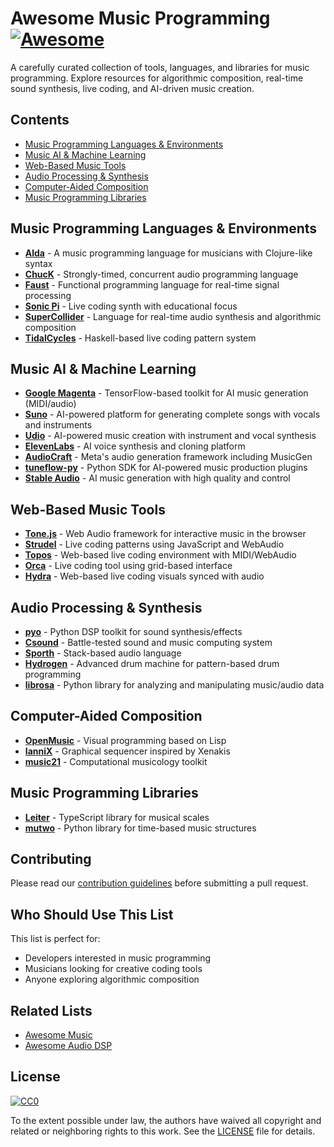 # Awesome Music Programming [![Awesome](https://awesome.re/badge.svg)](https://awesome.re)

A carefully curated collection of tools, languages, and libraries for music programming. Explore resources for algorithmic composition, real-time sound synthesis, live coding, and AI-driven music creation.

## Contents

- [Music Programming Languages & Environments](#music-programming-languages--environments)
- [Music AI & Machine Learning](#music-ai--machine-learning)
- [Web-Based Music Tools](#web-based-music-tools)
- [Audio Processing & Synthesis](#audio-processing--synthesis)
- [Computer-Aided Composition](#computer-aided-composition)
- [Music Programming Libraries](#music-programming-libraries)

## Music Programming Languages & Environments

- **[Alda](https://github.com/alda-lang/alda)** - A music programming language for musicians with Clojure-like syntax
- **[ChucK](https://chuck.cs.princeton.edu)** - Strongly-timed, concurrent audio programming language
- **[Faust](https://faust.grame.fr)** - Functional programming language for real-time signal processing
- **[Sonic Pi](https://sonic-pi.net)** - Live coding synth with educational focus
- **[SuperCollider](https://supercollider.github.io)** - Language for real-time audio synthesis and algorithmic composition
- **[TidalCycles](https://tidalcycles.org)** - Haskell-based live coding pattern system

## Music AI & Machine Learning

- **[Google Magenta](https://magenta.tensorflow.org)** - TensorFlow-based toolkit for AI music generation (MIDI/audio)
- **[Suno](https://www.suno.ai)** - AI-powered platform for generating complete songs with vocals and instruments
- **[Udio](https://udio.com)** - AI-powered music creation with instrument and vocal synthesis
- **[ElevenLabs](https://elevenlabs.io)** - AI voice synthesis and cloning platform
- **[AudioCraft](https://github.com/facebookresearch/audiocraft)** - Meta's audio generation framework including MusicGen
- **[tuneflow-py](https://github.com/tuneflow/tuneflow-py)** - Python SDK for AI-powered music production plugins
- **[Stable Audio](https://www.stableaudio.com/)** - AI music generation with high quality and control

## Web-Based Music Tools

- **[Tone.js](https://tonejs.github.io)** - Web Audio framework for interactive music in the browser
- **[Strudel](https://strudel.tidalcycles.org)** - Live coding patterns using JavaScript and WebAudio
- **[Topos](https://topos.live)** - Web-based live coding environment with MIDI/WebAudio
- **[Orca](https://hundredrabbits.itch.io/orca)** - Live coding tool using grid-based interface
- **[Hydra](https://hydra.ojack.xyz)** - Web-based live coding visuals synced with audio

## Audio Processing & Synthesis

- **[pyo](https://github.com/belangeo/pyo)** - Python DSP toolkit for sound synthesis/effects
- **[Csound](https://csound.com)** - Battle-tested sound and music computing system
- **[Sporth](https://paulbatchelor.github.io/proj/sporth.html)** - Stack-based audio language
- **[Hydrogen](http://hydrogen-music.org)** - Advanced drum machine for pattern-based drum programming
- **[librosa](https://librosa.org/)** - Python library for analyzing and manipulating music/audio data

## Computer-Aided Composition

- **[OpenMusic](https://openmusic-project.github.io)** - Visual programming based on Lisp
- **[IanniX](https://www.iannix.org)** - Graphical sequencer inspired by Xenakis
- **[music21](https://web.mit.edu/music21)** - Computational musicology toolkit

## Music Programming Libraries

- **[Leiter](https://github.com/felixroos/leiter)** - TypeScript library for musical scales
- **[mutwo](https://github.com/mutwo-org/mutwo)** - Python library for time-based music structures

## Contributing

Please read our [contribution guidelines](CONTRIBUTING.md) before submitting a pull request.

## Who Should Use This List

This list is perfect for:
- Developers interested in music programming
- Musicians looking for creative coding tools
- Anyone exploring algorithmic composition

## Related Lists

- [Awesome Music](https://github.com/ciconia/awesome-music)
- [Awesome Audio DSP](https://github.com/olilarkin/awesome-audio-dsp)

## License

[![CC0](https://licensebuttons.net/p/zero/1.0/88x31.png)](https://creativecommons.org/publicdomain/zero/1.0/)

To the extent possible under law, the authors have waived all copyright and related or neighboring rights to this work. See the [LICENSE](LICENSE) file for details.

